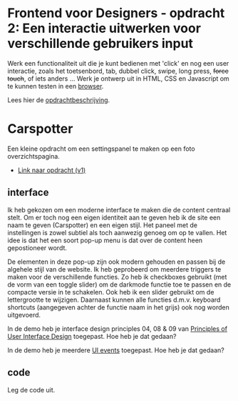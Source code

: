 # Frontend voor Designers - opdracht 2: Een interactie uitwerken voor verschillende gebruikers input

Werk een functionaliteit uit die je kunt bedienen met 'click' en nog een user interactie, zoals het toetsenbord, tab, dubbel click, swipe, long press, <del>force touch</del>, of iets anders ... Werk je ontwerp uit in HTML, CSS en Javascript om te kunnen testen in een [browser](https://en.m.wikipedia.org/wiki/List_of_web_browsers).

Lees hier de [opdrachtbeschrijving](./opdrachtbeschrijving.md).


# Carspotter
Een kleine opdracht om een settingspanel te maken op een foto overzichtspagina.
<ul>
  <li>
    <a href="https://rowin2507.github.io/frontend-voor-designers-2021/opdracht2/v1/" target="_blank">Link naar opdracht (v1)</a>
  </li>
</ul>

## interface
Ik heb gekozen om een moderne interface te maken die de content centraal stelt. Om er toch nog een eigen identiteit aan te geven heb ik de site een naam te geven (Carspotter) en een eigen stijl. Het paneel met de instellingen is zowel subtiel als toch aanwezig genoeg om op te vallen. Het idee is dat het een soort pop-up menu is dat over de content heen gepostioneer wordt.

De elementen in deze pop-up zijn ook modern gehouden en passen bij de algehele stijl van de website. Ik heb geprobeerd om meerdere triggers te maken voor de verschillende functies. Zo heb ik checkboxes gebruikt (met de vorm van een toggle slider) om de darkmode functie toe te passen en de compacte versie in te schakelen. Ook heb ik een slider gebruikt om de lettergrootte te wijzigen. Daarnaast kunnen alle functies d.m.v. keyboard shortcuts (aangegeven achter de functie naam in het grijs) ook nog worden uitgevoerd.

In de demo heb je interface design principles 04, 08 & 09 van [Principles of User Interface Design](http://bokardo.com/principles-of-user-interface-design/) toegepast. Hoe heb je dat gedaan?

In de demo heb je meerdere [UI events](https://developer.mozilla.org/en-US/docs/Web/API/UIEvent) toegepast. Hoe heb je dat gedaan?

## code
Leg de code uit.
